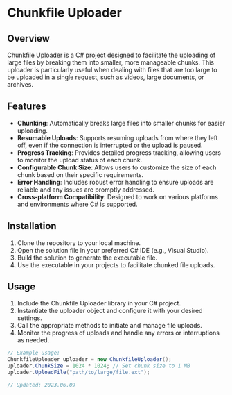 # Chunkfile Uploader

## Overview
Chunkfile Uploader is a C# project designed to facilitate the uploading of large files by breaking them into smaller, more manageable chunks. This uploader is particularly useful when dealing with files that are too large to be uploaded in a single request, such as videos, large documents, or archives.

## Features
- **Chunking**: Automatically breaks large files into smaller chunks for easier uploading.
- **Resumable Uploads**: Supports resuming uploads from where they left off, even if the connection is interrupted or the upload is paused.
- **Progress Tracking**: Provides detailed progress tracking, allowing users to monitor the upload status of each chunk.
- **Configurable Chunk Size**: Allows users to customize the size of each chunk based on their specific requirements.
- **Error Handling**: Includes robust error handling to ensure uploads are reliable and any issues are promptly addressed.
- **Cross-platform Compatibility**: Designed to work on various platforms and environments where C# is supported.

## Installation
1. Clone the repository to your local machine.
2. Open the solution file in your preferred C# IDE (e.g., Visual Studio).
3. Build the solution to generate the executable file.
4. Use the executable in your projects to facilitate chunked file uploads.

## Usage
1. Include the Chunkfile Uploader library in your C# project.
2. Instantiate the uploader object and configure it with your desired settings.
3. Call the appropriate methods to initiate and manage file uploads.
4. Monitor the progress of uploads and handle any errors or interruptions as needed.

```csharp
// Example usage:
ChunkfileUploader uploader = new ChunkfileUploader();
uploader.ChunkSize = 1024 * 1024; // Set chunk size to 1 MB
uploader.UploadFile("path/to/large/file.ext");

// Updated: 2023.06.09